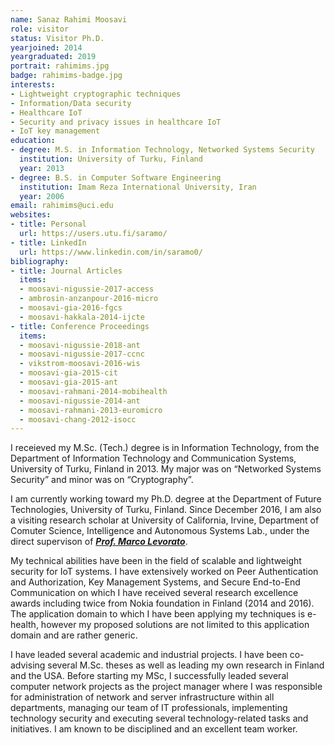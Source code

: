```yaml
---
name: Sanaz Rahimi Moosavi
role: visitor
status: Visitor Ph.D.
yearjoined: 2014
yeargraduated: 2019
portrait: rahimims.jpg
badge: rahimims-badge.jpg
interests:
- Lightweight cryptographic techniques
- Information/Data security
- Healthcare IoT
- Security and privacy issues in healthcare IoT
- IoT key management
education:
- degree: M.S. in Information Technology, Networked Systems Security
  institution: University of Turku, Finland
  year: 2013
- degree: B.S. in Computer Software Engineering
  institution: Imam Reza International University, Iran
  year: 2006
email: rahimims@uci.edu
websites:
- title: Personal
  url: https://users.utu.fi/saramo/
- title: LinkedIn
  url: https://www.linkedin.com/in/saramo0/
bibliography:
- title: Journal Articles
  items:
  - moosavi-nigussie-2017-access
  - ambrosin-anzanpour-2016-micro
  - moosavi-gia-2016-fgcs
  - moosavi-hakkala-2014-ijcte
- title: Conference Proceedings
  items:
  - moosavi-nigussie-2018-ant
  - moosavi-nigussie-2017-ccnc
  - vikstrom-moosavi-2016-wis
  - moosavi-gia-2015-cit
  - moosavi-gia-2015-ant
  - moosavi-rahmani-2014-mobihealth
  - moosavi-nigussie-2014-ant
  - moosavi-rahmani-2013-euromicro
  - moosavi-chang-2012-isocc
---
```


I receieved my M.Sc. (Tech.) degree is in Information Technology, from the Department of Information Technology and Communication Systems, University of Turku, Finland in 2013. My major was on “Networked Systems Security” and minor was on “Cryptography”.

I am currently working toward my Ph.D. degree at the Department of Future Technologies, University of Turku, Finland. Since December 2016, I am also a visiting research scholar at University of California, Irvine, Department of Comuter Science, Intelligence and Autonomous Systems Lab., under the direct supervison of [__*Prof. Marco Levorato*__](https://www.ics.uci.edu/~mlevorat/).

My technical abilities have been in the field of scalable and lightweight security for IoT systems. I have extensively worked on Peer Authentication and Authorization, Key Management Systems, and Secure End-to-End Communication on which I have received several research excellence awards including twice from Nokia foundation in Finland (2014 and 2016). The application domain to which I have been applying my techniques is e-health, however my proposed solutions are not limited to this application domain and are rather generic.

I have leaded several academic and industrial projects. I have been co-advising several M.Sc. theses as well as leading my own research in Finland and the USA. Before starting my MSc, I successfully leaded several computer network projects as the project manager where I was responsible for administration of network and server infrastructure within all departments, managing our team of IT professionals, implementing technology security and executing several technology-related tasks and initiatives. I am known to be disciplined and an excellent team worker.
